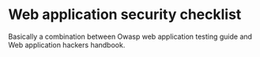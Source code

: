 # Web application security checklist


Basically a combination between Owasp web application testing guide and Web application hackers handbook.

